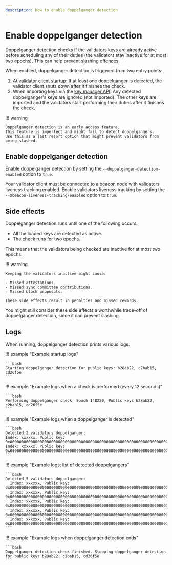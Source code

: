 ```yaml
---
description: How to enable doppelganger detection
---
```


# Enable doppelganger detection

Doppelganger detection checks if the validators keys are already active before scheduling any of
their duties (the validators stay inactive for at most two epochs).
This can help prevent slashing offences.

When enabled, doppelganger detection is triggered from two entry points:

1. At [validator client startup](Get-Started/Run-Teku.md#start-teku): If at least one
   doppelganger is detected, the validator client shuts down after it finishes the check.
1. When importing keys via the [key manager API](https://ethereum.github.io/keymanager-APIs/): Any
   detected doppelganger's keys are ignored (not imported).
   The other keys are imported and the validators start performing their duties after it finishes
   the check.

!!! warning

    Doppelganger detection is an early access feature.
    This feature is imperfect and might fail to detect doppelgangers.
    Use this as a last resort option that might prevent validators from being slashed.

## Enable doppelganger detection

Enable doppelganger detection by setting the `--doppelganger-detection-enabled` option to `true`.

Your validator client must be connected to a beacon node with validators liveness tracking enabled.
Enable validators liveness tracking by setting the `--Xbeacon-liveness-tracking-enabled` option to `true`.

## Side effects

Doppelganger detection runs until one of the following occurs:

- All the loaded keys are detected as active.
- The check runs for two epochs.

This means that the validators being checked are inactive for at most two epochs.

!!! warning

    Keeping the validators inactive might cause:
    
    - Missed attestations.
    - Missed sync committee contributions.
    - Missed block proposals.

    These side effects result in penalties and missed rewards.

You might still consider these side effects a worthwhile trade-off of doppelganger detection, since
it can prevent slashing.

## Logs

When running, doppelganger detection prints various logs.

!!! example "Example startup logs"

    ```bash
    Starting doppelganger detection for public keys: b28ab22, c2bab15, cd26f5e
    ```

!!! example "Example logs when a check is performed (every 12 seconds)"

    ```bash
    Performing doppelganger check. Epoch 148220, Public keys b28ab22, c2bab15, cd26f5e
    ```

!!! example "Example logs when a doppelganger is detected"

    ```bash
    Detected 2 validators doppelganger:
    Index: xxxxxx, Public key: 0x000000000000000000000000000000000000000000000000000000000000000000000000000000000000000000000001
    Index: xxxxxx, Public key: 0x000000000000000000000000000000000000000000000000000000000000000000000000000000000000000000000002
    ```

!!! example "Example logs: list of detected doppelgangers"

    ```bash
    Detected 5 validators doppelganger:
      Index: xxxxxx, Public key: 0x000000000000000000000000000000000000000000000000000000000000000000000000000000000000000000000001
      Index: xxxxxx, Public key: 0x000000000000000000000000000000000000000000000000000000000000000000000000000000000000000000000002
      Index: xxxxxx, Public key: 0x000000000000000000000000000000000000000000000000000000000000000000000000000000000000000000000003
      Index: xxxxxx, Public key: 0x000000000000000000000000000000000000000000000000000000000000000000000000000000000000000000000004
      Index: xxxxxx, Public key: 0x000000000000000000000000000000000000000000000000000000000000000000000000000000000000000000000005
    ```

!!! example "Example logs when doppelganger detection ends"

    ```bash
    Doppelganger detection check finished. Stopping doppelganger detection for public keys b28ab22, c2bab15, cd26f5e
    ```
